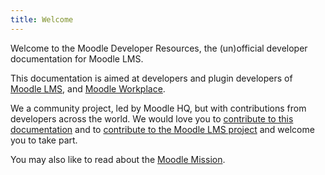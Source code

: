 ```yaml
---
title: Welcome
---
```


Welcome to the Moodle Developer Resources, the (un)official developer documentation for Moodle LMS.

This documentation is aimed at developers and plugin developers of [Moodle LMS](https://www.moodle.org), and [Moodle Workplace](https://moodle.com/solutions/workplace/).

We a community project, led by Moodle HQ, but with contributions from developers across the world. We would love you to [contribute to this documentation](./documentation/contributing.md) and to [contribute to the Moodle LMS project](../development/index.md) and welcome you to take part.

You may also like to read about the [Moodle Mission](../community/mission.md).
